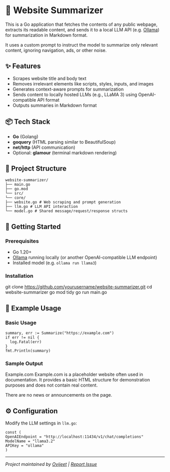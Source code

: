 # 🧠 Website Summarizer

This is a Go application that fetches the contents of any public webpage, extracts its readable content, and sends it to a local LLM API (e.g. [Ollama](https://ollama.com/)) for summarization in Markdown format.

It uses a custom prompt to instruct the model to summarize only relevant content, ignoring navigation, ads, or other noise.

## ✨ Features

- Scrapes website title and body text
- Removes irrelevant elements like scripts, styles, inputs, and images
- Generates context-aware prompts for summarization
- Sends content to locally hosted LLMs (e.g., LLaMA 3) using OpenAI-compatible API format
- Outputs summaries in Markdown format

## 📦 Tech Stack

- **Go** (Golang)
- **goquery** (HTML parsing similar to BeautifulSoup)
- **net/http** (API communication)
- Optional: **glamour** (terminal markdown rendering)

## 📁 Project Structure 
```
website-summarizer/
├── main.go
├── go.mod
└── src/
└── core/
├── website.go # Web scraping and prompt generation
├── llm.go # LLM API interaction
└── model.go # Shared message/request/response structs
``` 

## 🚀 Getting Started

### Prerequisites

- Go 1.20+
- [Ollama](https://ollama.com/) running locally (or another OpenAI-compatible LLM endpoint)
- Installed model (e.g. `ollama run llama3`)

### Installation

git clone https://github.com/yourusername/website-summarizer.git
cd website-summarizer
go mod tidy
go run main.go


## 🧪 Example Usage

### Basic Usage

```
summary, err := Summarize("https://example.com")
if err != nil {
  log.Fatal(err)
}
fmt.Println(summary)
```

### Sample Output

Example.com
Example.com is a placeholder website often used in documentation. It provides a basic HTML structure for demonstration purposes and does not contain real content.

There are no news or announcements on the page.


## ⚙️ Configuration

Modify the LLM settings in `llm.go`:
```
const (
OpenAIEndpoint = "http://localhost:11434/v1/chat/completions"
ModelName = "llama3.2"
APIKey = "ollama"
)
```
---

_Project maintained by [Ovijeet](https://github.com/ovijeet26) | [Report Issue](https://github.com/ovijeet26/website-summarizer/issues)_
